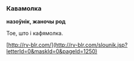 ### Кавамолка
**назоўнік, жаночы род**

Тое, што і кафямолка.

<a rel="author">[http://rv-blr.com/](http://rv-blr.com/slounik.jsp?letterId=0&maskId=0&pageId=1250)</a>
